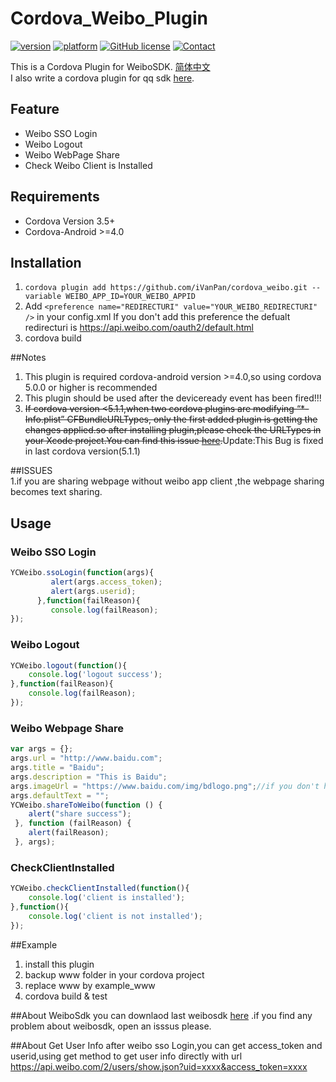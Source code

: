 # Cordova_Weibo_Plugin
[![version](https://img.shields.io/badge/version-0.3.3-blue.svg?style=flat)](https://github.com/iVanPan/cordova_weibo)
[![platform](https://img.shields.io/badge/platform-iOS%2FAndroid-lightgrey.svg?style=flat)](https://github.com/iVanPan/cordova_weibo)
[![GitHub license](https://img.shields.io/github/license/mashape/apistatus.svg?style=flat)](https://github.com/iVanPan/cordova_weibo/blob/master/LICENSE)
[![Contact](https://img.shields.io/badge/contact-Van-green.svg?style=flat)](http://VanPan.me)	

This is a Cordova Plugin for WeiboSDK. [简体中文](https://github.com/iVanPan/cordova_weibo/blob/master/README_ZH.md)  
I also write a cordova plugin  for qq sdk [here](https://github.com/iVanPan/Cordova_QQ).
## Feature
- Weibo SSO Login
- Weibo Logout
- Weibo WebPage Share
- Check Weibo Client is Installed

## Requirements
- Cordova Version 3.5+ 
- Cordova-Android >=4.0			

## Installation
1. ```cordova plugin add https://github.com/iVanPan/cordova_weibo.git --variable WEIBO_APP_ID=YOUR_WEIBO_APPID```
2. Add ```<preference name="REDIRECTURI" value="YOUR_WEIBO_REDIRECTURI" />``` in your config.xml If you don't add this preference the defualt redirecturi is https://api.weibo.com/oauth2/default.html               
3. cordova build 
				

##Notes
1. This plugin is required cordova-android version >=4.0,so using cordova  5.0.0 or higher is recommended
2. This plugin should be used after the deviceready event has been fired!!!				
3. ~~If cordova version  <5.1.1,when two cordova plugins are modifying “*-Info.plist” CFBundleURLTypes, only the first added plugin is getting the changes applied.so after installing plugin,please check the URLTypes in your Xcode project.You can find this issue [here](https://issues.apache.org/jira/browse/CB-8007).~~Update:This Bug is fixed in last cordova version(5.1.1)				

##ISSUES						
1.if you are sharing webpage without weibo app client	,the webpage sharing becomes text sharing.	

## Usage
### Weibo SSO Login
```Javascript
YCWeibo.ssoLogin(function(args){
         alert(args.access_token);
         alert(args.userid);
      },function(failReason){
         console.log(failReason);
});
```
### Weibo Logout
```Javascript
YCWeibo.logout(function(){
	console.log('logout success');
},function(failReason){
	console.log(failReason);
});
```
### Weibo Webpage Share
```Javascript
var args = {};
args.url = "http://www.baidu.com";
args.title = "Baidu";
args.description = "This is Baidu";
args.imageUrl = "https://www.baidu.com/img/bdlogo.png";//if you don't have imageUrl,for android http://www.sinaimg.cn/blog/developer/wiki/LOGO_64x64.png will be the defualt one
args.defaultText = "";
YCWeibo.shareToWeibo(function () {
    alert("share success");
 }, function (failReason) {
    alert(failReason);
 }, args);
```
### CheckClientInstalled
```Javascript
YCWeibo.checkClientInstalled(function(){
	console.log('client is installed');
},function(){
	console.log('client is not installed');
});
```
##Example			
1. install this plugin
2. backup www folder in your cordova project
3. replace www by example_www
4. cordova build & test	


##About WeiboSdk
you can downlaod last weibosdk [here](https://github.com/sinaweibosdk) .if you find any problem about weibosdk, open an isssus please.

##About Get User Info
after weibo sso Login,you can get access_token and userid,using get method to get user info directly with url https://api.weibo.com/2/users/show.json?uid=xxxx&access_token=xxxx


